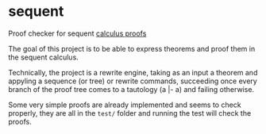 # sequent
Proof checker for sequent [calculus proofs](https://en.wikipedia.org/wiki/Sequent_calculus)

The goal of this project is to be able to express theorems and proof them in the sequent calculus.

Technically, the project is a rewrite engine, taking as an input a theorem and appyling a sequence (or tree) or
rewrite commands, succeeding once every branch of the proof tree comes to a tautology (a |- a) and failing otherwise.

Some very simple proofs are already implemented and seems to check properly, they are all in the `test/` folder and running the test will check the proofs.
